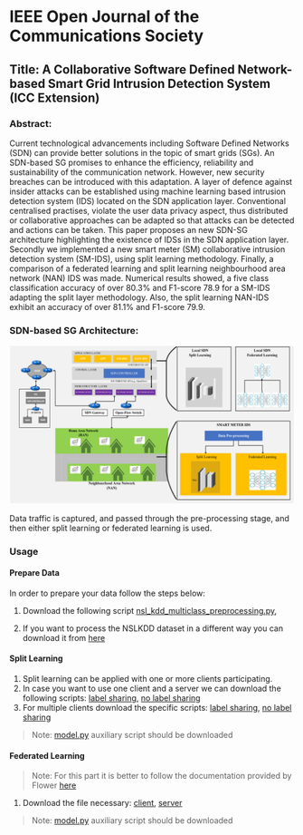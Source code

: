# IEEE Open Journal of the Communications Society
## Title: A Collaborative Software Defined Network-based Smart Grid Intrusion Detection System (ICC Extension)
### Abstract:
Current technological advancements including Software Defined Networks (SDN) can provide
better solutions in the topic of smart grids (SGs). An SDN-based SG promises to enhance the efficiency, reliability and sustainability of the communication network. However, new security breaches can be introduced with this adaptation. A layer of defence against insider attacks can be established using machine learning based intrusion detection system (IDS) located on the SDN application layer. Conventional centralised practises, violate the user data privacy aspect, thus distributed or collaborative approaches can be adapted so that attacks can be detected and actions can be taken. This paper proposes an new SDN-SG architecture highlighting the existence of IDSs in the SDN application layer. Secondly we implemented a new smart meter (SM) collaborative intrusion detection system (SM-IDS), using split learning methodology.  Finally, a comparison of a federated learning and split learning neighbourhood area network (NAN) IDS was made. Numerical results showed, a five class classification accuracy of over  80.3\%  and F1-score 78.9 for a SM-IDS adapting the split layer methodology. Also, the split learning NAN-IDS exhibit an accuracy of over 81.1\%  and F1-score 79.9.  

###  SDN-based SG Architecture:
![plot](https://github.com/sotirischatzimiltis/IEEE_OJ_COMS_SG_IDS/blob/main/Figures/SDN_based_SG_Approach_new.png)

Data traffic is captured, and passed through the pre-processing stage, and then either split learning or federated learning is used.

### Usage 
  #### Prepare Data
  In order to prepare your data follow the steps below:

  1. Download the following script [nsl_kdd_multiclass_preprocessing.py](https://github.com/sotirischatzimiltis/IEEE_OJ_COMS_SG_IDS/blob/main/Scripts/nsl_kdd_multiclass_preprocessing.py),

  2. If you want to process the NSLKDD dataset in a different way you can download it from [here](https://www.unb.ca/cic/datasets/nsl.html)
  

 
 #### Split Learning
 1. Split learning can be applied with one or more clients participating.
 2. In case you want to use one client and a server we can download the following scripts: [label sharing](https://github.com/sotirischatzimiltis/IEEE_OJ_COMS_SG_IDS/blob/main/Scripts/split_learning_one_client_script.py), [no label sharing](https://github.com/sotirischatzimiltis/IEEE_OJ_COMS_SG_IDS/blob/main/Scripts/split_learning_no_label_sharing_one_client.py)
 3. For multiple clients download the specific scripts: [label sharing](https://github.com/sotirischatzimiltis/IEEE_OJ_COMS_SG_IDS/blob/main/Scripts/traditional_split_learning_withvalidation.py), [no label sharing](https://github.com/sotirischatzimiltis/IEEE_OJ_COMS_SG_IDS/blob/main/Scripts/traditional_split_learning_no_label_sharing_withvalidation.py)
> Note: [model.py](https://github.com/sotirischatzimiltis/IEEE_OJ_COMS_SG_IDS/blob/main/Scripts/models.py)  auxiliary script should be downloaded 
 
 #### Federated Learning
 > Note: For this part it is better to follow the documentation provided by Flower [here](https://flower.dev/docs/)
 1. Download the file necessary: [client](https://github.com/sotirischatzimiltis/IEEE_OJ_COMS_SG_IDS/blob/main/Scripts/fl_client_script.py), [server](https://github.com/sotirischatzimiltis/IEEE_OJ_COMS_SG_IDS/blob/main/Scripts/fl_server_script.py)
> Note: [model.py](https://github.com/sotirischatzimiltis/IEEE_OJ_COMS_SG_IDS/blob/main/Scripts/models.py)  auxiliary script should be downloaded 
